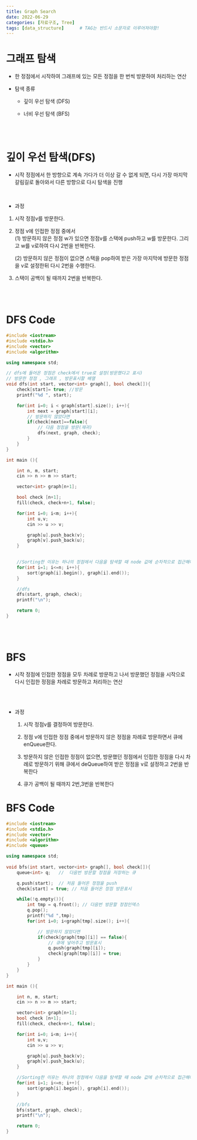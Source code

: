 ```yaml
---
title: Graph Search
date: 2022-06-29
categories: [자료구조, Tree]
tags: [data_structure]		# TAG는 반드시 소문자로 이루어져야함!
---
```


그래프 탐색
======================
 * 한 정점에서 시작하여 그래프에 있는 모든 정점을 한 번씩 방문하여 처리하는 연산

 * 탐색 종류
   * 깊이 우선 탐색 (DFS)

   * 너비 우선 탐색 (BFS)

<br><br>

깊이 우선 탐색(DFS)
========================
 * 시작 정점에서 한 방향으로 계속 가다가 더 이상 갈 수 없게 되면, 다시 가장 마지막 갈림길로 돌아와서 다른 방향으로 다시 탐색을 진행

<br>

 * 과정
 1. 시작 정점v를 방문한다.<br>
 2. 정점 v에 인접한 정점 중에서<br>
    (1) 방문하지 않은 정점 w가 있으면 정점v를 스택에 push하고 w를 방문한다. 그리고 w를 v로하여 다시 2번을 반복한다.<br>

    (2) 방문하지 않은 정점이 없으면 스택을 pop하여 받은 가장 마지막에 방문한 정점을 v로 설정한뒤 다시 2번을 수행한다.<br>
 3. 스택이 공백이 될 때까지 2번을 반복한다.

<br><br>

DFS Code
=========================

```c++
#include <iostream>
#include <stdio.h>
#include <vector>
#include <algorithm>

using namespace std;

// dfs에 들어온 정점은 check에서 true로 설정(방문했다고 표시)
// 방문한 정점 , 그래프 , 방문표시할 배열
void dfs(int start, vector<int> graph[], bool check[]){
    check[start]= true; //방문
    printf("%d ", start);

    for(int i=0; i < graph[start].size(); i++){
        int next = graph[start][i];
        // 방문하지 않았다면
        if(check[next]==false){
            // 다음 정점을 방문(재귀)
            dfs(next, graph, check);
        }
    }
}

int main (){

    int n, m, start;
    cin >> n >> m >> start;

    vector<int> graph[n+1];

    bool check [n+1];
    fill(check, check+n+1, false);

    for(int i=0; i<m; i++){
        int u,v;
        cin >> u >> v;

        graph[u].push_back(v);
        graph[v].push_back(u);
    }

    
    //Sorting한 이유는 하나의 정점에서 다음을 탐색할 때 node 값에 순차적으로 접근해야하기 때문
    for(int i=1; i<=n; i++){
        sort(graph[i].begin(), graph[i].end());
    }

    //dfs
    dfs(start, graph, check);
    printf("\n");

    return 0;
}
```

<br><br>

BFS
============================
* 시작 정점에 인접한 정점을 모두 차례로 방문하고 나서 방문했던 정점을 시작으로 다시 인접한 정점을 차례로 방문하고 처리하는 연산

<br><br>

* 과정
  1. 시작 정점v를 결정하여 방문한다.

  2. 정점 v에 인접한 정점 중에서 방문하지 않은 정점을 차례로 방문하면서 큐에 enQueue한다.

  3. 방문하지 않은 인접한 정점이 없으면, 방문했던 정점에서 인접한 정점을 다시 차례로 방문하기 위해 큐에서 deQueue하여 받은 정점을 v로 설정하고 2번을 반복한다

  4. 큐가 공백이 될 때까지 2번,3번을 반복한다



BFS Code
====================

```c++
#include <iostream>
#include <stdio.h>
#include <vector>
#include <algorithm>
#include <queue>

using namespace std;
        
void bfs(int start, vector<int> graph[], bool check[]){
    queue<int> q;   //  다음번 방문할 정점을 저장하는 큐

    q.push(start);  // 처음 들어온 정점을 push
    check[start] = true; // 처음 들어온 정점 방문표시

    while(!q.empty()){
        int tmp = q.front(); // 다음번 방문할 정점인덱스
        q.pop();
        printf("%d ",tmp);
        for(int i=0; i<graph[tmp].size(); i++){

            // 방문하지 않았다면
            if(check[graph[tmp][i]] == false){
                // 큐에 넣어주고 방문표시
                q.push(graph[tmp][i]);
                check[graph[tmp][i]] = true;
            }
        }
    }
}

int main (){

    int n, m, start;
    cin >> n >> m >> start;

    vector<int> graph[n+1];
    bool check [n+1];
    fill(check, check+n+1, false);

    for(int i=0; i<m; i++){
        int u,v;
        cin >> u >> v;

        graph[u].push_back(v);
        graph[v].push_back(u);
    }

    //Sorting한 이유는 하나의 정점에서 다음을 탐색할 때 node 값에 순차적으로 접근해야하기 때문
    for(int i=1; i<=n; i++){
        sort(graph[i].begin(), graph[i].end());
    }

    //bfs
    bfs(start, graph, check);
    printf("\n");

    return 0;
}
```